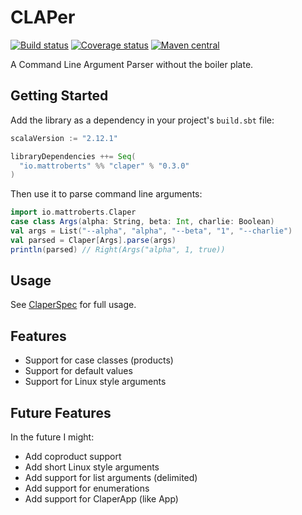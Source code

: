 # CLAPer

[![Build status](https://travis-ci.org/mattroberts297/claper.svg?branch=master)](https://travis-ci.org/mattroberts297/claper)
[![Coverage status](https://coveralls.io/repos/github/mattroberts297/claper/badge.svg?branch=master)](https://coveralls.io/github/mattroberts297/claper?branch=master)
[![Maven central](https://img.shields.io/maven-central/v/io.mattroberts/claper_2.12.svg)](http://search.maven.org/#search%7Cga%7C1%7Cg%3A%22io.mattroberts%22%20a%3A%22claper_2.12%22)

A Command Line Argument Parser without the boiler plate.

## Getting Started

Add the library as a dependency in your project's `build.sbt` file:

```scala
scalaVersion := "2.12.1"

libraryDependencies ++= Seq(
  "io.mattroberts" %% "claper" % "0.3.0"
)
```

Then use it to parse command line arguments:

```scala
import io.mattroberts.Claper
case class Args(alpha: String, beta: Int, charlie: Boolean)
val args = List("--alpha", "alpha", "--beta", "1", "--charlie")
val parsed = Claper[Args].parse(args)
println(parsed) // Right(Args("alpha", 1, true))
```

## Usage

See [ClaperSpec](src/test/scala/io/mattroberts/ClaperSpec.scala) for full usage.

## Features

- Support for case classes (products)
- Support for default values
- Support for Linux style arguments

## Future Features

In the future I might:

- Add coproduct support
- Add short Linux style arguments
- Add support for list arguments (delimited)
- Add support for enumerations
- Add support for ClaperApp (like App)
